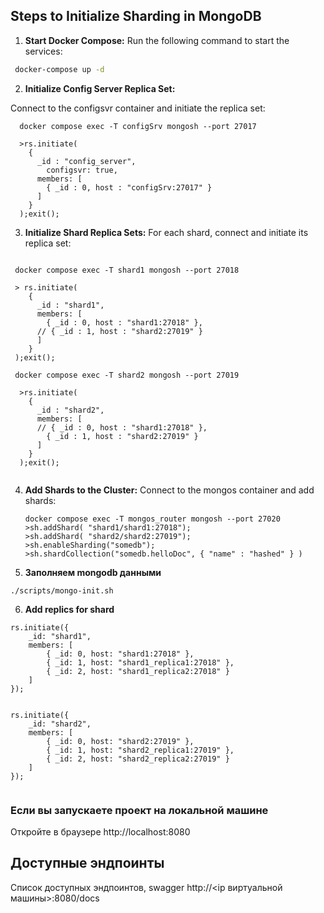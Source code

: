 
## Steps to Initialize Sharding in MongoDB

1. **Start Docker Compose:**
   Run the following command to start the services:
  ```bash
   docker-compose up -d
  ```
2. **Initialize Config Server Replica Set:**

  Connect to the configsvr container and initiate the replica set:

  ```
    docker compose exec -T configSrv mongosh --port 27017

    >rs.initiate(
      {
        _id : "config_server",
          configsvr: true,
        members: [
          { _id : 0, host : "configSrv:27017" }
        ]
      }
    );exit(); 

  ```
3. **Initialize Shard Replica Sets:**
   For each shard, connect and initiate its replica set:

  ```

   docker compose exec -T shard1 mongosh --port 27018 

   > rs.initiate(
      {
        _id : "shard1",
        members: [
          { _id : 0, host : "shard1:27018" },
        // { _id : 1, host : "shard2:27019" }
        ]
      }
   );exit();

   docker compose exec -T shard2 mongosh --port 27019

    >rs.initiate(
      {
        _id : "shard2",
        members: [
        // { _id : 0, host : "shard1:27018" },
          { _id : 1, host : "shard2:27019" }
        ]
      }
    );exit(); 


  ```

4. **Add Shards to the Cluster:** Connect to the mongos container and add shards:

    ```
    docker compose exec -T mongos_router mongosh --port 27020
    >sh.addShard( "shard1/shard1:27018");
    >sh.addShard( "shard2/shard2:27019");
    >sh.enableSharding("somedb");
    >sh.shardCollection("somedb.helloDoc", { "name" : "hashed" } )
    
    ```

5. **Заполняем mongodb данными**

```shell
./scripts/mongo-init.sh
```

6. **Add replics for shard**

```
rs.initiate({
    _id: "shard1",
    members: [
        { _id: 0, host: "shard1:27018" },
        { _id: 1, host: "shard1_replica1:27018" },
        { _id: 2, host: "shard1_replica2:27018" }
    ]
});


rs.initiate({
    _id: "shard2",
    members: [
        { _id: 0, host: "shard2:27019" },
        { _id: 1, host: "shard2_replica1:27019" },
        { _id: 2, host: "shard2_replica2:27019" }
    ]
});


```

### Если вы запускаете проект на локальной машине

Откройте в браузере http://localhost:8080

## Доступные эндпоинты

Список доступных эндпоинтов, swagger http://<ip виртуальной машины>:8080/docs